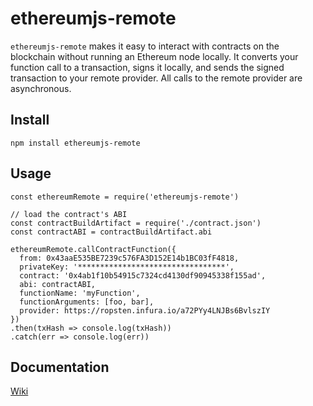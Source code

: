 # ethereumjs-remote

`ethereumjs-remote` makes it easy to interact with contracts on
the blockchain without running an Ethereum node locally. It converts your
function call to a transaction, signs it locally, and sends the
signed transaction to your remote provider. All calls to the remote
provider are asynchronous.

## Install
    npm install ethereumjs-remote

## Usage
    const ethereumRemote = require('ethereumjs-remote')
     
    // load the contract's ABI
    const contractBuildArtifact = require('./contract.json')
    const contractABI = contractBuildArtifact.abi
     
    ethereumRemote.callContractFunction({
      from: 0x43aaE535BE7239c576FA3D152E14b1BC03fF4818,
      privateKey: '*********************************',
      contract: '0x4ab1f10b54915c7324cd4130df90945338f155ad',
      abi: contractABI,
      functionName: 'myFunction',
      functionArguments: [foo, bar],
      provider: https://ropsten.infura.io/a72PYy4LNJBs6BvlszIY
    })
    .then(txHash => console.log(txHash))
    .catch(err => console.log(err))

## Documentation
  
  [Wiki](https://github.com/stefanhengl/ethereumjs-remote/wiki)